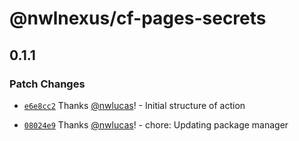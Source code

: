 # @nwlnexus/cf-pages-secrets

## 0.1.1

### Patch Changes

- [`e6e8cc2`](https://github.com/nwlnexus/cf-pages-secrets/commit/e6e8cc2f64dfc043ea241062ac86342042fa0eb9)
  Thanks [@nwlucas](https://github.com/nwlucas)! - Initial structure of action

- [`08024e9`](https://github.com/nwlnexus/cf-pages-secrets/commit/08024e970019f26216ebcad8c7aac8e8f56a4c6d)
  Thanks [@nwlucas](https://github.com/nwlucas)! - chore: Updating package manager
